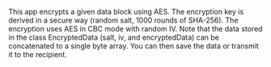 This app encrypts a given data block using AES. The encryption key is derived in a secure way
(random salt, 1000 rounds of SHA-256). The encryption uses AES in CBC mode with random IV.
Note that the data stored in the class EncryptedData (salt, iv, and encryptedData) can be concatenated to a single
byte array. You can then save the data or transmit it to the recipient.

